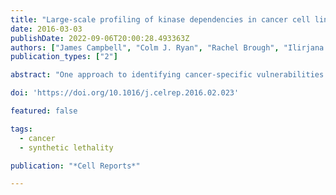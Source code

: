 ```yaml
---
title: "Large-scale profiling of kinase dependencies in cancer cell lines"
date: 2016-03-03
publishDate: 2022-09-06T20:00:28.493363Z
authors: ["James Campbell", "Colm J. Ryan", "Rachel Brough", "Ilirjana Bajrami", "Helen N Pemberton", "Irene Y Chong", "Sara Costa-Cabral", "Jessica Frankum", "Aditi Gulati", "Harriet Holme", " others"]
publication_types: ["2"]

abstract: "One approach to identifying cancer-specific vulnerabilities and therapeutic targets is to profile genetic dependencies in cancer cell lines. Here, we describe data from a series of siRNA screens that identify the kinase genetic dependencies in 117 cancer cell lines from ten cancer types. By integrating the siRNA screen data with molecular profiling data, including exome sequencing data, we show how vulnerabilities/genetic dependencies that are associated with mutations in specific cancer driver genes can be identified. By integrating additional data sets into this analysis, including protein-protein interaction data, we also demonstrate that the genetic dependencies associated with many cancer driver genes form dense connections on functional interaction networks. We demonstrate the utility of this resource by using it to predict the drug sensitivity of genetically or histologically defined subsets of tumor cell lines, including an increased sensitivity of osteosarcoma cell lines to FGFR inhibitors and SMAD4 mutant tumor cells to mitotic inhibitors."

doi: 'https://doi.org/10.1016/j.celrep.2016.02.023'

featured: false

tags:
  - cancer
  - synthetic lethality

publication: "*Cell Reports*"

---
```

